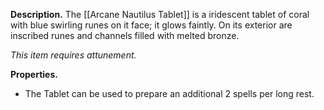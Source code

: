 **Description.** The [[Arcane Nautilus Tablet]] is a iridescent tablet of coral with blue swirling runes on it face; it glows faintly. On its exterior are inscribed runes and channels filled with melted bronze.

*This item requires attunement.*

**Properties.**
- The Tablet can be used to prepare an additional 2 spells per long rest.